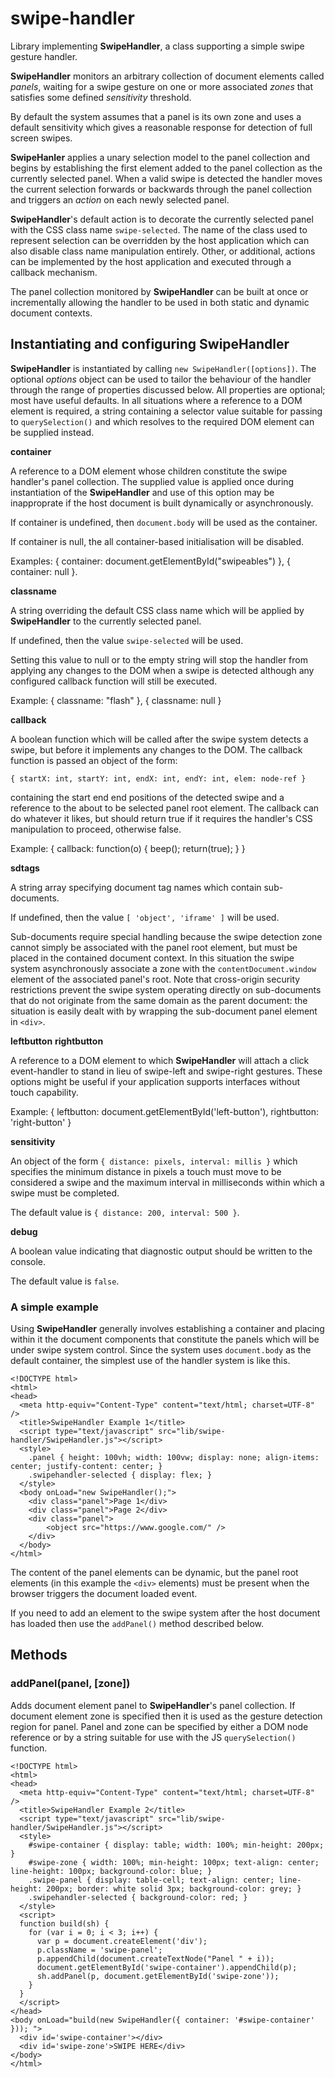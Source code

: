 # swipe-handler

Library implementing __SwipeHandler__, a class supporting a simple swipe
gesture handler.

__SwipeHandler__ monitors an arbitrary collection of document elements called
_panels_, waiting for a swipe gesture on one or more associated _zones_ that
satisfies some defined _sensitivity_ threshold.

By default the system assumes that a panel is its own zone and uses a default
sensitivity which gives a reasonable response for detection of full screen
swipes.

__SwipeHanler__ applies a unary selection model to the panel collection and
begins by establishing the first element added to the panel collection as the
currently selected panel.
When a valid swipe is detected the handler moves the current selection
forwards or backwards through the panel collection and triggers an _action_
on each newly selected panel.

__SwipeHandler__'s default action is to decorate the currently selected panel
with the CSS class name ```swipe-selected```.
The name of the class used to represent selection can be overridden by the host
application which can also disable class name manipulation entirely.
Other, or additional, actions can be implemented by the host application and
executed through a callback mechanism.

The panel collection monitored by __SwipeHandler__ can be built at once or
incrementally allowing the handler to be used in both static and dynamic
document contexts.

## Instantiating and configuring SwipeHandler

__SwipeHandler__ is instantiated by calling ```new SwipeHandler([options])```.
The optional _options_ object can be used to tailor the behaviour of the
handler through the range of properties discussed below.
All properties are optional; most have useful defaults. In all situations
where a reference to a DOM element is required, a string containing a selector
value suitable for passing to ```querySelection()``` and which resolves to the
required DOM element can be supplied instead.

__container__

A reference to a DOM element whose children constitute the swipe handler's
panel collection.
The supplied value is applied once during instantiation of the
__SwipeHandler__ and use of this option may be inapproprate if the host
document is built dynamically or asynchronously.

If container is undefined, then ```document.body``` will be used as the
container.

If container is null, the all container-based initialisation will be disabled.

Examples: { container: document.getElementById("swipeables") }, { container: null }.

__classname__

A string overriding the default CSS class name which will be applied by
__SwipeHandler__ to the currently selected panel.

If undefined, then the value ```swipe-selected``` will be used.

Setting this value to null or to the empty string will stop the handler from
applying any changes to the DOM when a swipe is detected although any
configured callback function will still be executed.

Example: { classname: "flash" }, { classname: null }

__callback__

A boolean function which will be called after the swipe system detects a
swipe, but before it implements any changes to the DOM.
The callback function is passed an object of the form:

```{ startX: int, startY: int, endX: int, endY: int, elem: node-ref }```
    
containing the start end end positions of the detected swipe and a reference to
the about to be selected panel root element.
The callback can do whatever it likes, but should return true if it requires
the handler's CSS manipulation to proceed, otherwise false.

Example: { callback: function(o) { beep(); return(true); } }

__sdtags__

A string array specifying document tag names which contain sub-documents.

If undefined, then the value ```[ 'object', 'iframe' ]``` will be used.

Sub-documents require special handling because the swipe detection zone cannot
simply be associated with the panel root element, but must be placed in the
contained document context.
In this situation the swipe system asynchronously associate a zone with the
```contentDocument.window``` element of the associated panel's root.
Note that cross-origin security restrictions prevent the swipe system operating
directly on sub-documents that do not originate from the same domain as the
parent document: the situation is easily dealt with by wrapping the
sub-document panel element in ```<div>```.

__leftbutton__
__rightbutton__

A reference to a DOM element to which __SwipeHandler__ will attach a click
event-handler to stand in lieu of swipe-left and swipe-right gestures.
These options might be useful if your application supports interfaces without
touch capability.

Example: { leftbutton: document.getElementById('left-button'), rightbutton: 'right-button' }

__sensitivity__

An object of the form ```{ distance: pixels, interval: millis }``` which
specifies the minimum distance in pixels a touch must move to be considered a
swipe and the maximum interval in milliseconds within which a swipe must be
completed.

The default value is ```{ distance: 200, interval: 500 }```.

__debug__

A boolean value indicating that diagnostic output should be written to the
console.

The default value is ```false```.

### A simple example

Using __SwipeHandler__ generally involves establishing a container and placing
within it the document components that constitute the panels which will be
under swipe system control.
Since the system uses ```document.body``` as the default container, the
simplest use of the handler system is like this.
```
<!DOCTYPE html>
<html>
<head>
  <meta http-equiv="Content-Type" content="text/html; charset=UTF-8" />
  <title>SwipeHandler Example 1</title>
  <script type="text/javascript" src="lib/swipe-handler/SwipeHandler.js"></script>
  <style>
    .panel { height: 100vh; width: 100vw; display: none; align-items: center; justify-content: center; }
    .swipehandler-selected { display: flex; }
  </style>
  <body onLoad="new SwipeHandler();">
    <div class="panel">Page 1</div>
    <div class="panel">Page 2</div>
    <div class="panel">
        <object src="https://www.google.com/" />
    </div>
  </body>
</html>
```
The content of the panel elements can be dynamic, but the panel root elements
(in this example the ```<div>``` elements) must be present when the browser
triggers the document loaded event.
    
If you need to add an element to the swipe system after the host document has
loaded then use the ```addPanel()``` method described below.

## Methods

### addPanel(panel, [zone])

Adds document element panel to __SwipeHandler__'s panel collection.
If document element zone is specified then it is used as the gesture detection
region for panel.  Panel and zone can be specified by either a DOM node
reference or by a string suitable for use with the JS ```querySelection()```
function.      
```
<!DOCTYPE html>
<html>
<head>
  <meta http-equiv="Content-Type" content="text/html; charset=UTF-8" />
  <title>SwipeHandler Example 2</title>
  <script type="text/javascript" src="lib/swipe-handler/SwipeHandler.js"></script>
  <style>
    #swipe-container { display: table; width: 100%; min-height: 200px; }
    #swipe-zone { width: 100%; min-height: 100px; text-align: center; line-height: 100px; background-color: blue; }
    .swipe-panel { display: table-cell; text-align: center; line-height: 200px; border: white solid 3px; background-color: grey; }
    .swipehandler-selected { background-color: red; }
  </style>
  <script>
  function build(sh) {
    for (var i = 0; i < 3; i++) {
      var p = document.createElement('div');
      p.className = 'swipe-panel';
      p.appendChild(document.createTextNode("Panel " + i));
      document.getElementById('swipe-container').appendChild(p);
      sh.addPanel(p, document.getElementById('swipe-zone'));
    }
  }
  </script>
</head>
<body onLoad="build(new SwipeHandler({ container: '#swipe-container' })); ">
  <div id='swipe-container'></div>
  <div id='swipe-zone'>SWIPE HERE</div>
</body>
</html>
```
